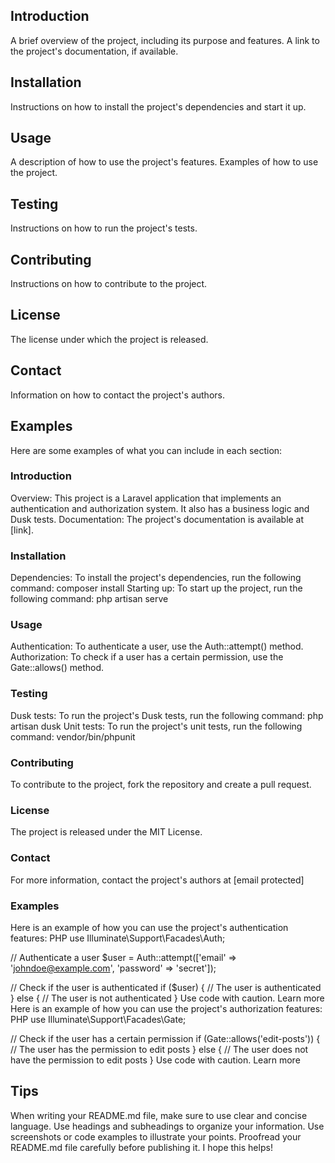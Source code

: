 ## Introduction

A brief overview of the project, including its purpose and features.
A link to the project's documentation, if available.
## Installation

Instructions on how to install the project's dependencies and start it up.
## Usage

A description of how to use the project's features.
Examples of how to use the project.
## Testing

Instructions on how to run the project's tests.
## Contributing

Instructions on how to contribute to the project.
## License

The license under which the project is released.
## Contact

Information on how to contact the project's authors.
## Examples

Here are some examples of what you can include in each section:
### Introduction

Overview: This project is a Laravel application that implements an authentication and authorization system. It also has a business logic and Dusk tests.
Documentation: The project's documentation is available at [link].
### Installation

Dependencies: To install the project's dependencies, run the following command:
composer install
Starting up: To start up the project, run the following command:
php artisan serve
### Usage

Authentication: To authenticate a user, use the Auth::attempt() method.
Authorization: To check if a user has a certain permission, use the Gate::allows() method.
### Testing

Dusk tests: To run the project's Dusk tests, run the following command:
php artisan dusk
Unit tests: To run the project's unit tests, run the following command:
vendor/bin/phpunit
### Contributing

To contribute to the project, fork the repository and create a pull request.
### License

The project is released under the MIT License.
### Contact

For more information, contact the project's authors at [email protected]
### Examples

Here is an example of how you can use the project's authentication features:
PHP
use Illuminate\Support\Facades\Auth;

// Authenticate a user
$user = Auth::attempt(['email' => 'johndoe@example.com', 'password' => 'secret']);

// Check if the user is authenticated
if ($user) {
    // The user is authenticated
} else {
    // The user is not authenticated
}
Use code with caution. Learn more
Here is an example of how you can use the project's authorization features:
PHP
use Illuminate\Support\Facades\Gate;

// Check if the user has a certain permission
if (Gate::allows('edit-posts')) {
    // The user has the permission to edit posts
} else {
    // The user does not have the permission to edit posts
}
Use code with caution. Learn more
## Tips

When writing your README.md file, make sure to use clear and concise language.
Use headings and subheadings to organize your information.
Use screenshots or code examples to illustrate your points.
Proofread your README.md file carefully before publishing it.
I hope this helps!
